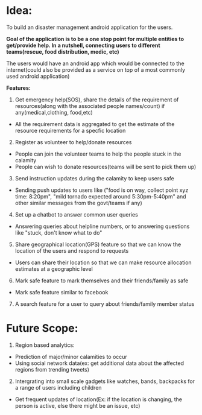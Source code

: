 # Idea:
To build an disaster management android application for the users.

**Goal of the application is to be a one stop point for multiple entities to get/provide help. In a nutshell, connecting users to different teams(rescue, food distribution, medic, etc)**

The users would have an android app which would be connected to the internet(could also be provided as a service on top of a most commonly used android application)

**Features:**
1. Get emergency help(SOS), share the details of the requirement of resources(along with the associated people names/count) if any(medical,clothing, food,etc)
- All the requirement data is aggregated to get the estimate of the resource requirements for a specfic location

2. Register as volunteer to help/donate resources
- People can join the volunteer teams to help the people stuck in the calamity
- People can wish to donate resources(teams will be sent to pick them up)

3. Send instruction updates during the calamity to keep users safe
- Sending push updates to users like ("food is on way, collect point xyz time: 8:20pm", "mild tornado expected around 5:30pm-5:40pm" and other similar messages from the govt/teams if any)

4. Set up a chatbot to answer common user queries
- Answering queries about helpline numbers, or to answering questions like "stuck, don't know what to do"

5. Share geographical location(GPS) feature so that we can know the location of the users and respond to requests
- Users can share their location so that we can make resource allocation estimates at a geographic level

6. Mark safe feature to mark themselves and their friends/family as safe
- Mark safe feature similar to facebook

7. A search feature for a user to query about friends/family member status

# Future Scope:
1. Region based analytics:
- Prediction of major/minor calamities to occur
- Using social network data(ex: get additional data about the affected regions from trending tweets)

2. Intergrating into small scale gadgets like watches, bands, backpacks for a range of users including children
- Get frequent updates of location(Ex: if the location is changing, the person is active, else there might be an issue, etc)

